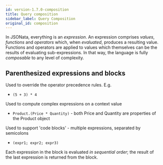 ```yaml
---
id: version-1.7.0-composition
title: Query composition
sidebar_label: Query Composition
original_id: composition
---
```


In JSONata, everything is an _expression_. An expression comprises _values_, _functions_ and _operators_ which, when _evaluated_, produces a resulting value.  Functions and operators are applied to values which themselves can be the results of evaluating sub-expressions. In that way, the language is fully _composable_ to any level of complexity.


## Parenthesized expressions and blocks

Used to override the operator precedence rules.  E.g.

- `(5 + 3) * 4`

Used to compute complex expressions on a context value

- `Product.(Price * Quantity)` - both Price and Quantity are properties of the Product object

Used to support 'code blocks' - multiple expressions, separated by semicolons

- `(expr1; expr2; expr3)`

Each expression in the block is evaluated _in sequential order_; the result of the last expression is returned from the block.

